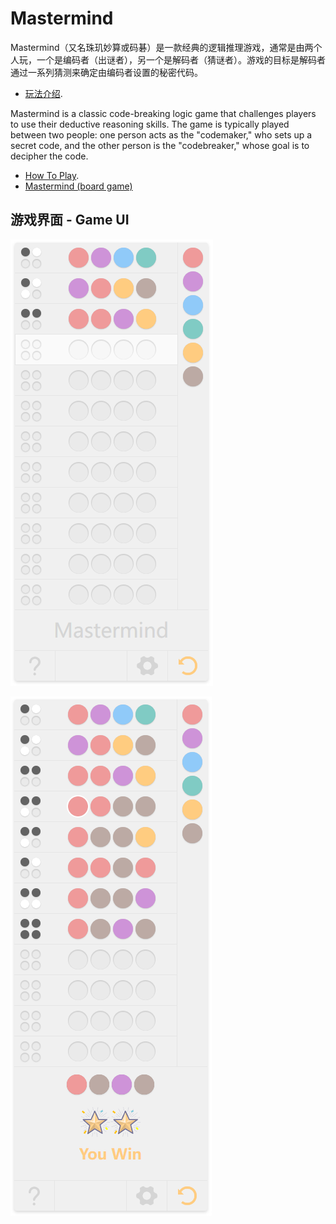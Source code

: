 # Mastermind

Mastermind（又名珠玑妙算或码碁）是一款经典的逻辑推理游戏，通常是由两个人玩，一个是编码者（出谜者），另一个是解码者（猜谜者）。游戏的目标是解码者通过一系列猜测来确定由编码者设置的秘密代码。

- [玩法介绍](./howToPlay.zh-CN.md).

Mastermind is a classic code-breaking logic game that challenges players to use their deductive reasoning skills. The game is typically played between two people: one person acts as the "codemaker," who sets up a secret code, and the other person is the "codebreaker," whose goal is to decipher the code.

- [How To Play](./howToPlay.en.md).
- [Mastermind (board game)](https://en.wikipedia.org/wiki/Mastermind_(board_game))

## 游戏界面 - Game UI

![game board](./images/game-board.png)

![game board](./images/game-board-win.png)